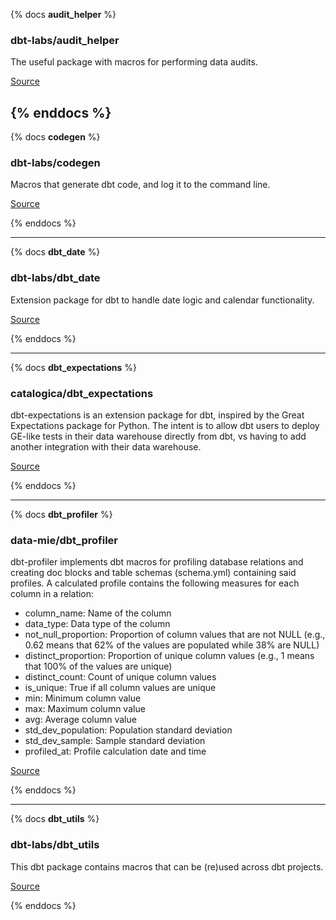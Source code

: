 {% docs __audit_helper__ %}

### dbt-labs/audit_helper
The useful package with macros for performing data audits.

[Source](https://hub.getdbt.com/dbt-labs/audit_helper/0.5.0/)

{% enddocs %}
--------------------------------
{% docs __codegen__ %}

### dbt-labs/codegen
Macros that generate dbt code, and log it to the command line.

[Source](https://hub.getdbt.com/dbt-labs/codegen/latest/)

{% enddocs %}

--------------------------------
{% docs __dbt_date__ %}

### dbt-labs/dbt_date
Extension package for dbt to handle date logic and calendar functionality.

[Source](https://hub.getdbt.com/calogica/dbt_date/latest/)

{% enddocs %}

--------------------------------
{% docs __dbt_expectations__ %}

### catalogica/dbt_expectations
dbt-expectations is an extension package for dbt, inspired by the Great Expectations package for Python. The intent is to allow dbt users to deploy GE-like tests in their data warehouse directly from dbt, vs having to add another integration with their data warehouse.

[Source](https://hub.getdbt.com/calogica/dbt_expectations/latest/)

{% enddocs %}

--------------------------------
{% docs __dbt_profiler__ %}

### data-mie/dbt_profiler
dbt-profiler implements dbt macros for profiling database relations and creating doc blocks and table schemas (schema.yml) containing said profiles. A calculated profile contains the following measures for each column in a relation:

- column_name: Name of the column
- data_type: Data type of the column
- not_null_proportion: Proportion of column values that are not NULL (e.g., 0.62 means that 62% of the values are populated while 38% are NULL)
- distinct_proportion: Proportion of unique column values (e.g., 1 means that 100% of the values are unique)
- distinct_count: Count of unique column values
- is_unique: True if all column values are unique
- min: Minimum column value
- max: Maximum column value
- avg: Average column value
- std_dev_population: Population standard deviation
- std_dev_sample: Sample standard deviation
- profiled_at: Profile calculation date and time

[Source](https://hub.getdbt.com/data-mie/dbt_profiler/latest/)

{% enddocs %}

--------------------------------
{% docs __dbt_utils__ %}

### dbt-labs/dbt_utils
This dbt package contains macros that can be (re)used across dbt projects.

[Source](https://hub.getdbt.com/dbt-labs/dbt_utils/latest/)

{% enddocs %}